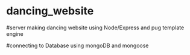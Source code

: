 # dancing_website

#server making
dancing website using Node/Express and pug template engine

#connecting to Database using mongoDB and mongoose

